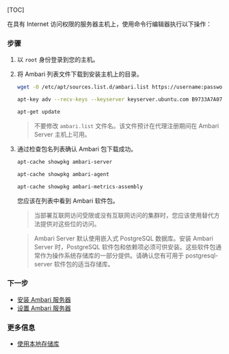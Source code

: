 [TOC]

在具有 Internet 访问权限的服务器主机上，使用命令行编辑器执行以下操作：

### 步骤

1. 以 `root` 身份登录到您的主机。
2. 将 Ambari 列表文件下载到安装主机上的目录。

    ```bash
    wget -O /etc/apt/sources.list.d/ambari.list https://username:password@archive.cloudera.com/p/ambari/ubuntu18/2.x/updates/2.7.5.0/ambari.list
    ```
   
   ```bash
   apt-key adv --recv-keys --keyserver keyserver.ubuntu.com B9733A7A07513CAD
   ```
   
   ```bash
   apt-get update
   ```
    
   > 不要修改 `ambari.list` 文件名。该文件预计在代理注册期间在 Ambari Server 主机上可用。

3. 通过检查包名列表确认 Ambari 包下载成功。

    ```bash
    apt-cache showpkg ambari-server
    ```
   
    ```bash
    apt-cache showpkg ambari-agent
    ```
   
    ```bash
    apt-cache showpkg ambari-metrics-assembly
    ```

   您应该在列表中看到 Ambari 软件包。

   > 当部署互联网访问受限或没有互联网访问的集群时，您应该使用替代方法提供对这些位的访问。

   > Ambari Server 默认使用嵌入式 PostgreSQL 数据库。安装 Ambari Server 时，PostgreSQL 软件包和依赖项必须可供安装。这些软件包通常作为操作系统存储库的一部分提供。请确认您有可用于 postgresql-server 软件包的适当存储库。

### 下一步

- [安装 Ambari 服务器]($InstallTheAmbariServer)
- [设置 Ambari 服务器]($SetUpTheAmbariServer)

### 更多信息

- [使用本地存储库]($UsingALocalRepository)
